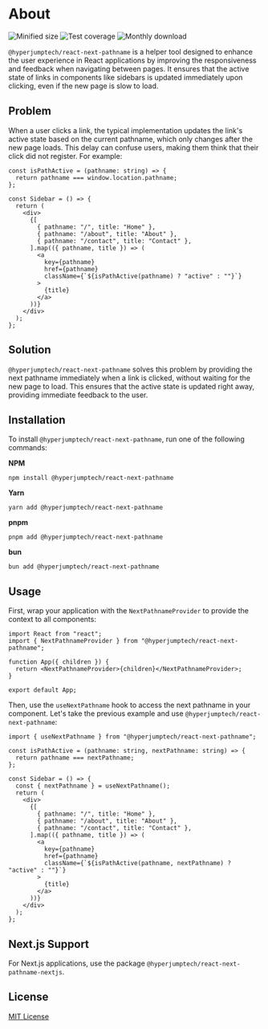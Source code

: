 # About

![Minified size](https://img.shields.io/bundlephobia/min/@hyperjumptech/react-next-pathname) ![Test coverage](https://img.shields.io/codecov/c/github/hyperjumptech/react-next-pathname) ![Monthly download](https://img.shields.io/npm/dm/@hyperjumptech/react-next-pathname)

`@hyperjumptech/react-next-pathname` is a helper tool designed to enhance the user experience in React applications by improving the responsiveness and feedback when navigating between pages. It ensures that the active state of links in components like sidebars is updated immediately upon clicking, even if the new page is slow to load.

## Problem

When a user clicks a link, the typical implementation updates the link's active state based on the current pathname, which only changes after the new page loads. This delay can confuse users, making them think that their click did not register. For example:

```tsx
const isPathActive = (pathname: string) => {
  return pathname === window.location.pathname;
};

const Sidebar = () => {
  return (
    <div>
      {[
        { pathname: "/", title: "Home" },
        { pathname: "/about", title: "About" },
        { pathname: "/contact", title: "Contact" },
      ].map(({ pathname, title }) => (
        <a
          key={pathname}
          href={pathname}
          className={`${isPathActive(pathname) ? "active" : ""}`}
        >
          {title}
        </a>
      ))}
    </div>
  );
};
```

## Solution

`@hyperjumptech/react-next-pathname` solves this problem by providing the next pathname immediately when a link is clicked, without waiting for the new page to load. This ensures that the active state is updated right away, providing immediate feedback to the user.

## Installation

To install `@hyperjumptech/react-next-pathname`, run one of the following commands:

**NPM**

```
npm install @hyperjumptech/react-next-pathname
```

**Yarn**

```
yarn add @hyperjumptech/react-next-pathname
```

**pnpm**

```
pnpm add @hyperjumptech/react-next-pathname
```

**bun**

```
bun add @hyperjumptech/react-next-pathname
```

## Usage

First, wrap your application with the `NextPathnameProvider` to provide the context to all components:

```tsx
import React from "react";
import { NextPathnameProvider } from "@hyperjumptech/react-next-pathname";

function App({ children }) {
  return <NextPathnameProvider>{children}</NextPathnameProvider>;
}

export default App;
```

Then, use the `useNextPathname` hook to access the next pathname in your component. Let's take the previous example and use `@hyperjumptech/react-next-pathname`:

```tsx
import { useNextPathname } from "@hyperjumptech/react-next-pathname";

const isPathActive = (pathname: string, nextPathname: string) => {
  return pathname === nextPathname;
};

const Sidebar = () => {
  const { nextPathname } = useNextPathname();
  return (
    <div>
      {[
        { pathname: "/", title: "Home" },
        { pathname: "/about", title: "About" },
        { pathname: "/contact", title: "Contact" },
      ].map(({ pathname, title }) => (
        <a
          key={pathname}
          href={pathname}
          className={`${isPathActive(pathname, nextPathname) ? "active" : ""}`}
        >
          {title}
        </a>
      ))}
    </div>
  );
};
```

## Next.js Support

For Next.js applications, use the package `@hyperjumptech/react-next-pathname-nextjs`.

## License

[MIT License](/LICENSE)
